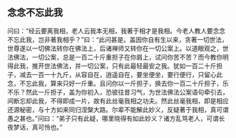 ##  念念不忘此我

问曰：“经云要离我相，老人云我本无相，我著于相才是我相。今老人教人要念念不忘此我，岂非著我相乎？”曰：“此问甚是。盖因你自有生以来，贪著一切世法，世尊遂以一切佛法转你在佛法上，后诸禅师又转你在一切公案上。以道眼观之，世法佛法，一切公案，总是一百二十斤重担子在你肩上，试问你苦不苦？而今教你明得此我，推开世法佛法，并一切公案，只有此最轻最安之我。犹如一百二十斤担子，减去一百一十九斤，从容自在，逍遥自在，要坐便坐，要行便行，只留心此念，不忘此我，算来只好一斤重。且问你以一斤担子，换去你一百二十斤担子，乐不乐？然此一斤担子，盖为你初入，恐彼往昔习气，为世法佛法公案语句牵引去，间断忘却此我，不得即成一片，故有此丝毫我相之功夫。然此丝毫我相，即是相应还源秘密，与十方如来同归涅槃大路。尔辈不能解此妙义，反疑著于我相，真可谓愚之甚也。”问曰：“弟子只有此疑，哪里晓得有如此妙义？诸方乱骂老人，可谓长夜梦话，真可怜也。”
